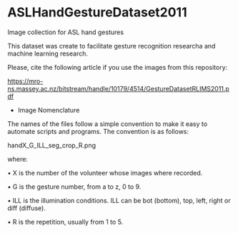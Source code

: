 # ASLHandGestureDataset2011
Image collection for ASL hand gestures

This dataset was create to facilitate gesture recognition researcha and machine learning research. 

Please, cite the following article if you use the images from this repository:

https://mro-ns.massey.ac.nz/bitstream/handle/10179/4514/GestureDatasetRLIMS2011.pdf

- Image Nomenclature
  
The names of the files follow a simple convention to make it easy to automate scripts and programs.
The convention is as follows:

handX_G_ILL_seg_crop_R.png

where:

• X is the number of the volunteer whose images where recorded.

• G is the gesture number, from a to z, 0 to 9.

• ILL is the illumination conditions. ILL can be bot (bottom), top, left, right or diff (diffuse).

• R is the repetition, usually from 1 to 5.
